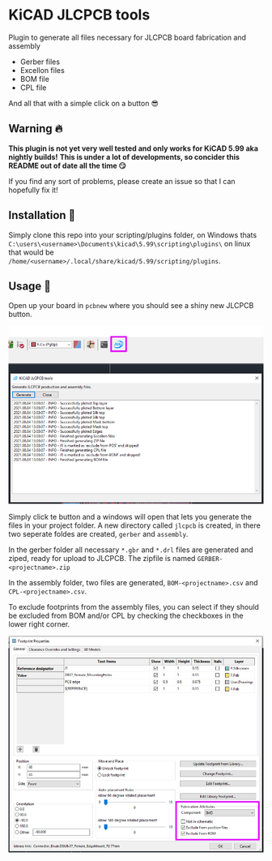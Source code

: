 # KiCAD JLCPCB tools

Plugin to generate all files necessary for JLCPCB board fabrication and assembly

 - Gerber files
 - Excellon files
 - BOM file
 - CPL file

And all that with a simple click on a button 😎

## Warning 🔥

**This plugin is not yet very well tested and only works for KiCAD 5.99 aka nightly builds!**
**This is under a lot of developments, so concider this README out of date all the time 😏**

If you find any sort of problems, please create an issue so that I can hopefully fix it!

## Installation 💾

Simply clone this repo into your scripting/plugins folder, on Windows thats `C:\users\<username>\Documents\kicad\5.99\scripting\plugins\` on linux that would be `/home/<username>/.local/share/kicad/5.99/scripting/plugins`.

## Usage 🥳

Open up your board in `pcbnew` where you should see a shiny new JLCPCB button.

![KiCAD Toolbar JLCPCB button](https://raw.githubusercontent.com/Bouni/kicad-jlcpcb-tools/main/images/toolbar.png)

Simply click te button and a windows will open that lets you generate the files in your project folder.
A new directory called `jlcpcb` is created, in there two seperate foldes are created, `gerber` and `assembly`.

In the gerber folder all necessary `*.gbr` and `*.drl` files are generated and ziped, ready for upload to JLCPCB.
The zipfile is named `GERBER-<projectname>.zip`

In the assembly folder, two files are generated, `BOM-<projectname>.csv` and `CPL-<projectname>.csv`.

To exclude footprints from the assembly files, you can select if they should be excluded from BOM and/or CPL by checking the checkboxes in the lower right corner.

![KiCAD exclude from BOM or CPL](https://raw.githubusercontent.com/Bouni/kicad-jlcpcb-tools/main/images/exclude.png)
